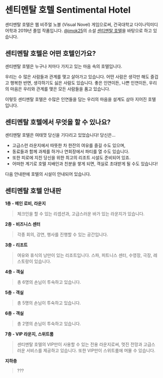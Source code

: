 # 센티멘탈 호텔 Sentimental Hotel
센티멘탈 호텔은 웹 비주얼 노블 (Visual Novel) 게임으로써, 건국대학교 다이나믹미디어학과 2019년 졸업 작품입니다. [@imok25](https://www.instagram.com/imok25/?hl=ko "imok25 인스타그램")의 소설 [센티멘탈 호텔](https://www.dropbox.com/s/9ygnu03023w4vha/%EC%9B%B9%20%EC%84%BC%ED%8B%B0%EB%A9%98%ED%83%88%20%ED%98%B8%ED%85%94.pdf?dl=0 "센티멘탈 호텔 소설 읽기")을 바탕으로 하고 있습니다.

## 센티멘탈 호텔은 어떤 호텔인가요?
센티멘탈 호텔은 누구나 저마다 가지고 있는 마음 속의 호텔입니다.

우리는 수 많은 사람들과 관계를 맺고 살아가고 있습니다. 어떤 사람은 생각만 해도 즐겁고 행복한 반면, 생각하기도 싫은 사람도 있습니다. 좋은 인연이든, 나쁜 인연이든, 우리의 마음은 우리와 관계를 맺은 모든 사람들을 품고 있습니다. 

이렇듯 센티멘탈 호텔은 수많은 인연들을 담는 우리의 마음을 설계도 삼아 지어진 호텔입니다.

## 센티멘탈 호텔에서 무엇을 할 수 있나요?
센티멘탈 호텔은 여태껏 당신을 기다리고 있었습니다! 당신은...
* 고급스런 라운지에서 따뜻한 차 한잔의 여유를 즐길 수도 있으며, 
* 동료들과 함께 과제를 하거나 연회장에서 파티를 열 수도 있습니다. 
* 또한 피로에 지친 당신을 위한 최고의 리조트 시설도 준비되어 있죠. 
* 어떠한 계기로 호텔 지배인과 친분을 쌓게 되면, 객실로 초대받게 될 수도 있습니다!

다음 안내판에 호텔의 시설이 안내되어 있습니다.

## 센티멘탈 호텔 안내판

**1층 - 메인 로비, 라운지**

>체크인을 할 수 있는 리셉션과, 고급스러운 바가 있는 라운지가 있습니다.

**2층 - 비즈니스 센터**

>각종 회의, 강연, 행사를 진행할 수 있는 공간입니다.

**3층 - 리조트**

>여유와 휴식의 낭만이 있는 리조트입니다. 스파, 피트니스 센터, 수영장, 극장, 레스토랑이 있습니다.

**4층 - 객실**

>총 6명의 손님이 투숙하고 있습니다.

**5층 - 객실**

>총 5명의 손님이 투숙하고 있습니다.

**6층 - 객실**

>총 2명의 손님이 투숙하고 있습니다.

**7층 - VIP 라운지, 스위트룸**

>센티멘탈 호텔의 VIP만이 사용할 수 있는 전용 라운지로써, 멋진 전망과 고급스러운 서비스를 제공하고 있습니다. 또한 VIP만이 스위트룸에 머물 수 있습니다.

**지하층**

>???
